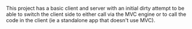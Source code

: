 This project has a basic client and server with an initial dirty attempt to be able to switch the client side to either call via the MVC engine or to call the code in the client (ie a standalone app that doesn't use MVC).